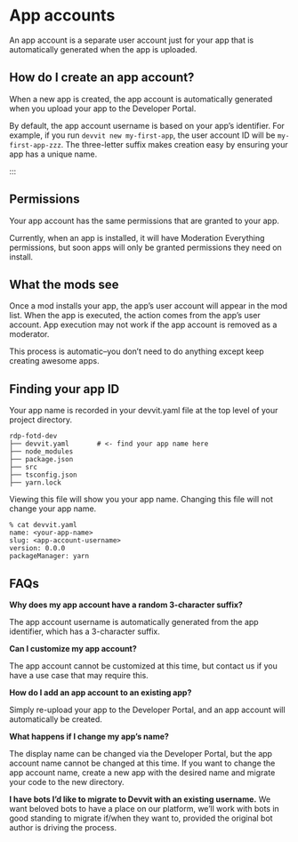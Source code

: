 # App accounts

An app account is a separate user account just for your app that is automatically generated when the app is uploaded.

## How do I create an app account?

When a new app is created, the app account is automatically generated when you upload your app to the Developer Portal.

By default, the app account username is based on your app’s identifier. For example, if you run `devvit new my-first-app`, the user account ID will be `my-first-app-zzz`. The three-letter suffix makes creation easy by ensuring your app has a unique name.

:::

## Permissions

Your app account has the same permissions that are granted to your app.

Currently, when an app is installed, it will have Moderation Everything permissions, but soon apps will only be granted permissions they need on install.

## What the mods see

Once a mod installs your app, the app’s user account will appear in the mod list. When the app is executed, the action comes from the app’s user account. App execution may not work if the app account is removed as a moderator.

This process is automatic–you don’t need to do anything except keep creating awesome apps.

## Finding your app ID

Your app name is recorded in your devvit.yaml file at the top level of your project directory.

```text
rdp-fotd-dev
├── devvit.yaml       # <- find your app name here
├── node_modules
├── package.json
├── src
├── tsconfig.json
├── yarn.lock

```

Viewing this file will show you your app name. Changing this file will not change your app name.

```text
% cat devvit.yaml
name: <your-app-name>
slug: <app-account-username>
version: 0.0.0
packageManager: yarn

```

## FAQs

**Why does my app account have a random 3-character suffix?**

The app account username is automatically generated from the app identifier, which has a 3-character suffix.

**Can I customize my app account?**

The app account cannot be customized at this time, but contact us if you have a use case that may require this.

**How do I add an app account to an existing app?**

Simply re-upload your app to the Developer Portal, and an app account will automatically be created.

**What happens if I change my app’s name?**

The display name can be changed via the Developer Portal, but the app account name cannot be changed at this time. If you want to change the app account name, create a new app with the desired name and migrate your code to the new directory.

**I have bots I’d like to migrate to Devvit with an existing username.**
We want beloved bots to have a place on our platform, we’ll work with bots in good standing to migrate if/when they want to, provided the original bot author is driving the process.

